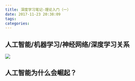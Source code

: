 ```yaml
---
title: 深度学习笔记-理论入门（一）
date: 2017-11-23 20:38:09
tags:
categories:
---
```


## 人工智能/机器学习/神经网络/深度学习关系

![](https://liangjinggege.com/Snip20171123_1.png?imageview/w/200)

## 人工智能为什么会崛起？

## 




